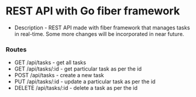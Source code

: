 # REST API with Go fiber framework

- Description - REST API made with fiber framework that manages tasks in real-time. Some more changes will be incorporated in near future.

### Routes

- GET /api/tasks - get all tasks
- GET /api/tasks/:id - get particular task as per the id
- POST /api/tasks - create a new task
- PUT /api/tasks/:id - update a particular task as per the id
- DELETE /api/tasks/:id - delete a task as per the id